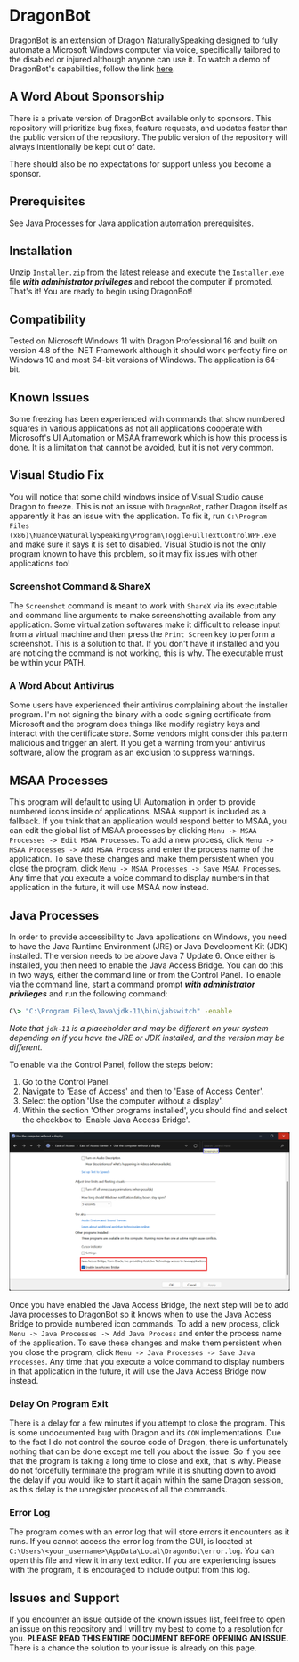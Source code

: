 # DragonBot

DragonBot is an extension of Dragon NaturallySpeaking designed to fully automate a Microsoft Windows computer via voice, specifically tailored to the disabled or injured although anyone can use it. To watch a demo of DragonBot's capabilities, follow the link [here](https://youtu.be/5kk97WS6b6c?si=N3YXUeKJOaGJLWnn).

## A Word About Sponsorship

There is a private version of DragonBot available only to sponsors. This repository will prioritize bug fixes, feature requests, and updates faster than the public version of the repository. The public version of the repository will always intentionally be kept out of date.

There should also be no expectations for support unless you become a sponsor.

## Prerequisites

See [Java Processes](#java_processes) for Java application automation prerequisites.

## Installation

Unzip `Installer.zip` from the latest release and execute the `Installer.exe` file ***with administrator privileges*** and reboot the computer if prompted. That's it! You are ready to begin using DragonBot!

## Compatibility

Tested on Microsoft Windows 11 with Dragon Professional 16 and built on version 4.8 of the .NET Framework although it should work perfectly fine on Windows 10 and most 64-bit versions of Windows. The application is 64-bit.

## Known Issues

Some freezing has been experienced with commands that show numbered squares in various applications as not all applications cooperate with Microsoft's UI Automation or MSAA framework which is how this process is done. It is a limitation that cannot be avoided, but it is not very common.

## Visual Studio Fix

You will notice that some child windows inside of Visual Studio cause Dragon to freeze. This is not an issue with `DragonBot`, rather Dragon itself as apparently it has an issue with the application. To fix it, run `C:\Program Files (x86)\Nuance\NaturallySpeaking\Program\ToggleFullTextControlWPF.exe` and make sure it says it is set to disabled. Visual Studio is not the only program known to have this problem, so it may fix issues with other applications too!

### Screenshot Command & ShareX

The `Screenshot` command is meant to work with `ShareX` via its executable and command line arguments to make screenshotting available from any application. Some virtualization softwares make it difficult to release input from a virtual machine and then press the `Print Screen` key to perform a screenshot. This is a solution to that. If you don't have it installed and you are noticing the command is not working, this is why. The executable must be within your PATH.

### A Word About Antivirus

Some users have experienced their antivirus complaining about the installer program. I'm not signing the binary with a code signing certificate from Microsoft and the program does things like modify registry keys and interact with the certificate store. Some vendors might consider this pattern malicious and trigger an alert. If you get a warning from your antivirus software, allow the program as an exclusion to suppress warnings.

## MSAA Processes

This program will default to using UI Automation in order to provide numbered icons inside of applications. MSAA support is included as a fallback. If you think that an application would respond better to MSAA, you can edit the global list of MSAA processes by clicking `Menu -> MSAA Processes -> Edit MSAA Processes`. To add a new process, click `Menu -> MSAA Processes -> Add MSAA Process` and enter the process name of the application. To save these changes and make them persistent when you close the program, click `Menu -> MSAA Processes -> Save MSAA Processes`. Any time that you execute a voice command to display numbers in that application in the future, it will use MSAA now instead.

## Java Processes

In order to provide accessibility to Java applications on Windows, you need to have the Java Runtime Environment (JRE) or Java Development Kit (JDK) installed. The version needs to be above Java 7 Update 6. Once either is installed, you then need to enable the Java Access Bridge. You can do this in two ways, either the command line or from the Control Panel. To enable via the command line, start a command prompt ***with administrator privileges*** and run the following command:

```bat
C\> "C:\Program Files\Java\jdk-11\bin\jabswitch" -enable 
```

*Note that `jdk-11` is a placeholder and may be different on your system depending on if you have the JRE or JDK installed, and the version may be different.*

To enable via the Control Panel, follow the steps below:

1. Go to the Control Panel.
2. Navigate to 'Ease of Access' and then to 'Ease of Access Center'.
3. Select the option 'Use the computer without a display'.
4. Within the section 'Other programs installed', you should find and select the checkbox to 'Enable Java Access Bridge'.

![jab-control-panel](images/jab-control-panel.png)

Once you have enabled the Java Access Bridge, the next step will be to add Java processes to DragonBot so it knows when to use the Java Access Bridge to provide numbered icon commands. To add a new process, click `Menu -> Java Processes -> Add Java Process` and enter the process name of the application. To save these changes and make them persistent when you close the program, click `Menu -> Java Processes -> Save Java Processes`. Any time that you execute a voice command to display numbers in that application in the future, it will use the Java Access Bridge now instead.

### Delay On Program Exit

There is a delay for a few minutes if you attempt to close the program. This is some undocumented bug with Dragon and its `COM` implementations. Due to the fact I do not control the source code of Dragon, there is unfortunately nothing that can be done except me tell you about the issue. So if you see that the program is taking a long time to close and exit, that is why. Please do not forcefully terminate the program while it is shutting down to avoid the delay if you would like to start it again within the same Dragon session, as this delay is the unregister process of all the commands.

### Error Log

The program comes with an error log that will store errors it encounters as it runs. If you cannot access the error log from the GUI, is located at `C:\Users\<your_username>\AppData\Local\DragonBot\error.log`. You can open this file and view it in any text editor. If you are experiencing issues with the program, it is encouraged to include output from this log.

## Issues and Support

If you encounter an issue outside of the known issues list, feel free to open an issue on this repository and I will try my best to come to a resolution for you. **PLEASE READ THIS ENTIRE DOCUMENT BEFORE OPENING AN ISSUE.** There is a chance the solution to your issue is already on this page.
